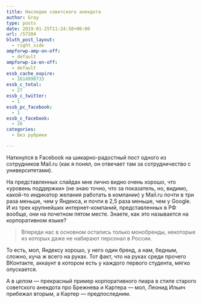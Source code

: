 ```yaml
---
title: Наследие советского анекдота
author: Gray
type: posts
date: 2019-01-25T11:24:58+00:00
url: /57304
bluth_post_layout:
  - right_side
ampforwp-amp-on-off:
  - default
ampforwp-ia-on-off:
  - default
essb_cache_expire:
  - 1614998733
essb_c_total:
  - 27
essb_c_twitter:
  - 1
essb_pc_facebook:
  - 1
essb_c_facebook:
  - 26
categories:
  - Без рубрики

---
```








Наткнулся в Facebook на шикарно-радостный пост одного из сотрудников Mail.ru (как я понял, он отвечает там за сотрудничество с университетами).<figure class="wp-block-embed-facebook wp-block-embed is-type-rich is-provider-facebook">

<div class="wp-block-embed__wrapper">
  <div class="fb-post" data-href="https://www.facebook.com/mardanoff/posts/10213779663469303" data-width="552">
  
</figure> 

На представленных слайдах мне лично видно очень хорошо, что &#171;уровень поддержки&#187; (не знаю точно, что за показатель, но, видимо, какой-то индикатор желания работать в компании) у Mail.ru почти в три раза меньше, чем у Яндекса, и почти в 2,5 раза меньше, чем у Google. И из трех крупнейших интернет-компаний, представленных в РФ вообще, они на почетном пятом месте. Знаете, как это называется на корпоративном языке?

<blockquote class="wp-block-quote">
  <p>
    Впереди нас в основном остались только монобренды, некоторые из которых даже&nbsp;не набирают персонал в России.&nbsp;
  </p>
</blockquote>

То есть, мол, Яндексу хорошо, у него один бренд, а нам, бедным, сложно, куча ж всего на руках. Тот факт, что на руках среди прочего ВКонтакте, аккаунт в котором есть у каждого первого студента, мягко опускается.

А в целом — прекрасный пример корпоративного пиара в стиле старого советского анекдота про Брежнева и Картера — мол, Леонид Ильич прибежал вторым, а Картер — предпоследним.